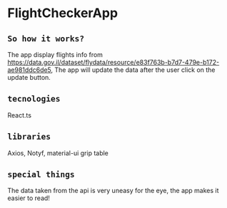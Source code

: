 # FlightCheckerApp

## `So how it works?`
The app display flights info from https://data.gov.il/dataset/flydata/resource/e83f763b-b7d7-479e-b172-ae981ddc6de5, 
The app will update the data after the user click on the update button.

## `tecnologies`
React.ts

## `libraries`
Axios, Notyf, material-ui grip table

## `special things`
The data taken from the api is very uneasy for the eye, the app makes it easier to read!
